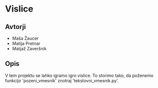 # Vislice

## Avtorji

* Maša Žaucer
* Matija Pretnar
* Matjaž Zaveršnik

## Opis
V tem projektu se lahko igramo igro vislice.
To storimo tako, da poženemo funkcijo 'pozeni_vmesnik' znotraj 'tekstovni_vmesnik.py'.
